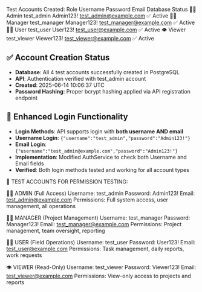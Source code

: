 Test Accounts Created:
Role	Username	Password	Email	Database Status
👨‍💼 Admin	test_admin	Admin123!	test_admin@example.com	✅ Active
👩‍💼 Manager	test_manager	Manager123!	test_manager@example.com	✅ Active
👨‍🔧 User	test_user	User123!	test_user@example.com	✅ Active
👁️ Viewer	test_viewer	Viewer123!	test_viewer@example.com	✅ Active


## ✅ Account Creation Status
- **Database**: All 4 test accounts successfully created in PostgreSQL
- **API**: Authentication verified with test_admin account
- **Created**: 2025-06-14 10:06:37 UTC
- **Password Hashing**: Proper bcrypt hashing applied via API registration endpoint

## 🔐 Enhanced Login Functionality
- **Login Methods**: API supports login with **both username AND email**
- **Username Login**: `{"username":"test_admin","password":"Admin123!"}`
- **Email Login**: `{"username":"test_admin@example.com","password":"Admin123!"}`
- **Implementation**: Modified AuthService to check both Username and Email fields
- **Verified**: Both login methods tested and working for all account types


🔐 TEST ACCOUNTS FOR PERMISSION TESTING:

👨‍💼 ADMIN (Full Access)
   Username: test_admin
   Password: Admin123!
   Email: test_admin@example.com
   Permissions: Full system access, user management, all operations

👩‍💼 MANAGER (Project Management)
   Username: test_manager
   Password: Manager123!
   Email: test_manager@example.com
   Permissions: Project management, team oversight, reporting

👨‍🔧 USER (Field Operations)
   Username: test_user
   Password: User123!
   Email: test_user@example.com
   Permissions: Task management, daily reports, work requests

👁️ VIEWER (Read-Only)
   Username: test_viewer
   Password: Viewer123!
   Email: test_viewer@example.com
   Permissions: View-only access to projects and reports